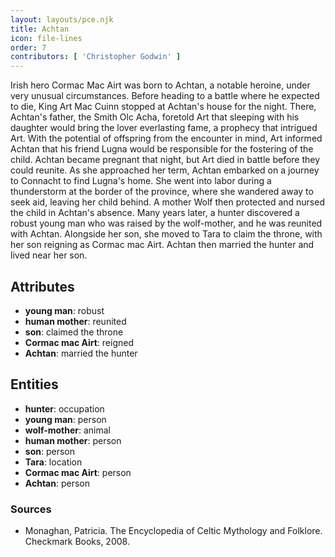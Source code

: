 ```yaml
---
layout: layouts/pce.njk
title: Achtan
icon: file-lines
order: 7
contributors: [ 'Christopher Godwin' ]
---
```

Irish hero Cormac Mac Airt was born to Achtan, a notable heroine, under very unusual circumstances. Before heading to a battle where he expected to die, King Art Mac Cuinn stopped at Achtan's house for the night. There, Achtan's father, the Smith Olc Acha, foretold Art that sleeping with his daughter would bring the lover everlasting fame, a prophecy that intrigued Art. With the potential of offspring from the encounter in mind, Art informed Achtan that his friend Lugna would be responsible for the fostering of the child. Achtan became pregnant that night, but Art died in battle before they could reunite. As she approached her term, Achtan embarked on a journey to Connacht to find Lugna's home. She went into labor during a thunderstorm at the border of the province, where she wandered away to seek aid, leaving her child behind. A mother Wolf then protected and nursed the child in Achtan's absence. Many years later, a hunter discovered a robust young man who was raised by the wolf-mother, and he was reunited with Achtan. Alongside her son, she moved to Tara to claim the throne, with her son reigning as Cormac mac Airt. Achtan then married the hunter and lived near her son.

## Attributes

- **young man**: robust
- **human mother**: reunited
- **son**: claimed the throne
- **Cormac mac Airt**: reigned
- **Achtan**: married the hunter

## Entities

- **hunter**: occupation
- **young man**: person
- **wolf-mother**: animal
- **human mother**: person
- **son**: person
- **Tara**: location
- **Cormac mac Airt**: person
- **Achtan**: person

### Sources

- Monaghan, Patricia. The Encyclopedia of Celtic Mythology and Folklore. Checkmark Books, 2008.

